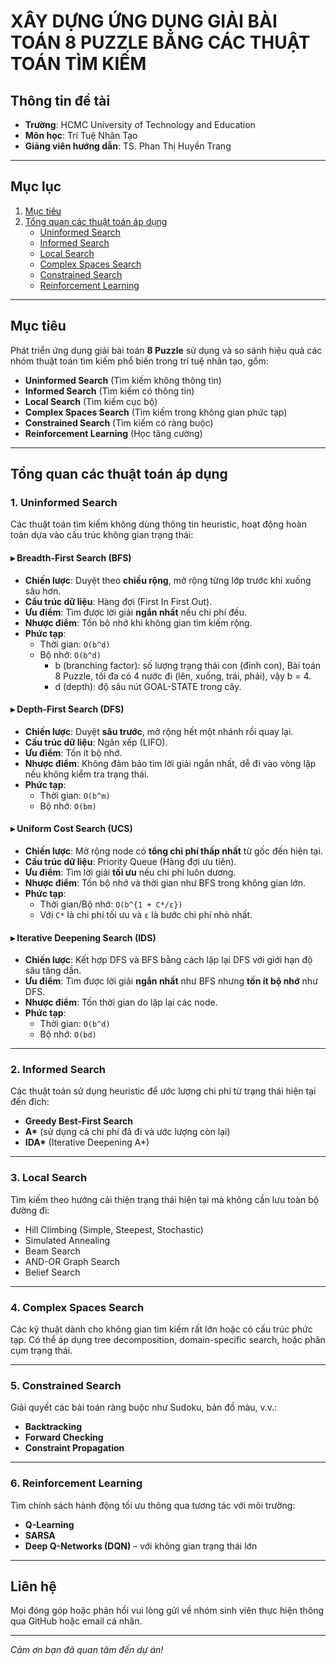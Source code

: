 # XÂY DỰNG ỨNG DỤNG GIẢI BÀI TOÁN 8 PUZZLE BẰNG CÁC THUẬT TOÁN TÌM KIẾM

## Thông tin đề tài
- **Trường**: HCMC University of Technology and Education  
- **Môn học**: Trí Tuệ Nhân Tạo  
- **Giảng viên hướng dẫn**: TS. Phan Thị Huyền Trang

---

## Mục lục
1. [Mục tiêu](#mục-tiêu)  
2. [Tổng quan các thuật toán áp dụng](#tổng-quan-các-thuật-toán-áp-dụng)  
   - [Uninformed Search](#1-uninformed-search)  
   - [Informed Search](#2-informed-search)  
   - [Local Search](#3-local-search)  
   - [Complex Spaces Search](#4-complex-spaces-search)  
   - [Constrained Search](#5-constrained-search)  
   - [Reinforcement Learning](#6-reinforcement-learning)

---

## Mục tiêu  
Phát triển ứng dụng giải bài toán **8 Puzzle** sử dụng và so sánh hiệu quả các nhóm thuật toán tìm kiếm phổ biến trong trí tuệ nhân tạo, gồm:

- **Uninformed Search** (Tìm kiếm không thông tin)  
- **Informed Search** (Tìm kiếm có thông tin)  
- **Local Search** (Tìm kiếm cục bộ)  
- **Complex Spaces Search** (Tìm kiếm trong không gian phức tạp)  
- **Constrained Search** (Tìm kiếm có ràng buộc)  
- **Reinforcement Learning** (Học tăng cường)

---

## Tổng quan các thuật toán áp dụng  

### 1. Uninformed Search  
Các thuật toán tìm kiếm không dùng thông tin heuristic, hoạt động hoàn toàn dựa vào cấu trúc không gian trạng thái:

#### ▸ Breadth-First Search (BFS)
- **Chiến lược**: Duyệt theo **chiều rộng**, mở rộng từng lớp trước khi xuống sâu hơn.
- **Cấu trúc dữ liệu**: Hàng đợi (First In First Out).
- **Ưu điểm**: Tìm được lời giải **ngắn nhất** nếu chi phí đều.
- **Nhược điểm**: Tốn bộ nhớ khi không gian tìm kiếm rộng.
- **Phức tạp**:
  - Thời gian: `O(b^d)`
  - Bộ nhớ: `O(b^d)`
       - b (branching factor): số lượng trạng thái con (đỉnh con), Bài toán 8 Puzzle, tối đa có 4 nước đi (lên, xuống, trái, phải), vậy b = 4.
       - d (depth): độ sâu nút GOAL-STATE trong cây.

#### ▸ Depth-First Search (DFS)
- **Chiến lược**: Duyệt **sâu trước**, mở rộng hết một nhánh rồi quay lại.
- **Cấu trúc dữ liệu**: Ngăn xếp (LIFO).
- **Ưu điểm**: Tốn ít bộ nhớ.
- **Nhược điểm**: Không đảm bảo tìm lời giải ngắn nhất, dễ đi vào vòng lặp nếu không kiểm tra trạng thái.
- **Phức tạp**:
  - Thời gian: `O(b^m)`  
  - Bộ nhớ: `O(bm)`

#### ▸ Uniform Cost Search (UCS)
- **Chiến lược**: Mở rộng node có **tổng chi phí thấp nhất** từ gốc đến hiện tại.
- **Cấu trúc dữ liệu**: Priority Queue (Hàng đợi ưu tiên).
- **Ưu điểm**: Tìm lời giải **tối ưu** nếu chi phí luôn dương.
- **Nhược điểm**: Tốn bộ nhớ và thời gian như BFS trong không gian lớn.
- **Phức tạp**:
  - Thời gian/Bộ nhớ: `O(b^{1 + C*/ε})`  
  - Với `C*` là chi phí tối ưu và `ε` là bước chi phí nhỏ nhất.

#### ▸ Iterative Deepening Search (IDS)
- **Chiến lược**: Kết hợp DFS và BFS bằng cách lặp lại DFS với giới hạn độ sâu tăng dần.
- **Ưu điểm**: Tìm được lời giải **ngắn nhất** như BFS nhưng **tốn ít bộ nhớ** như DFS.
- **Nhược điểm**: Tốn thời gian do lặp lại các node.
- **Phức tạp**:
  - Thời gian: `O(b^d)`  
  - Bộ nhớ: `O(bd)`

---

### 2. Informed Search  
Các thuật toán sử dụng heuristic để ước lượng chi phí từ trạng thái hiện tại đến đích:

- **Greedy Best-First Search**
- **A\*** (sử dụng cả chi phí đã đi và ước lượng còn lại)
- **IDA\*** (Iterative Deepening A*)

---

### 3. Local Search  
Tìm kiếm theo hướng cải thiện trạng thái hiện tại mà không cần lưu toàn bộ đường đi:

- Hill Climbing (Simple, Steepest, Stochastic)
- Simulated Annealing
- Beam Search
- AND-OR Graph Search
- Belief Search

---

### 4. Complex Spaces Search  
Các kỹ thuật dành cho không gian tìm kiếm rất lớn hoặc có cấu trúc phức tạp. Có thể áp dụng tree decomposition, domain-specific search, hoặc phân cụm trạng thái.

---

### 5. Constrained Search  
Giải quyết các bài toán ràng buộc như Sudoku, bản đồ màu, v.v.:

- **Backtracking**
- **Forward Checking**
- **Constraint Propagation**

---

### 6. Reinforcement Learning  
Tìm chính sách hành động tối ưu thông qua tương tác với môi trường:

- **Q-Learning**
- **SARSA**
- **Deep Q-Networks (DQN)** – với không gian trạng thái lớn

---

## Liên hệ
Mọi đóng góp hoặc phản hồi vui lòng gửi về nhóm sinh viên thực hiện thông qua GitHub hoặc email cá nhân.

---

*Cảm ơn bạn đã quan tâm đến dự án!*

